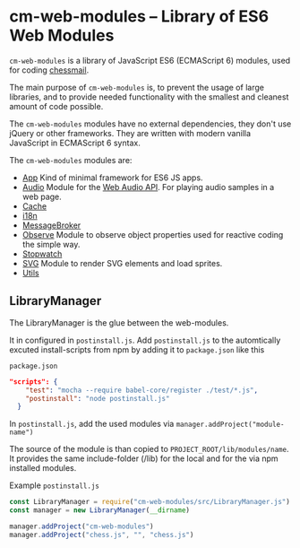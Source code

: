 # cm-web-modules – Library of ES6 Web Modules

`cm-web-modules` is a library of JavaScript ES6 (ECMAScript 6) modules, used for coding [chessmail](http://www.chessmail.eu).

The main purpose of `cm-web-modules` is, to prevent the usage of large libraries, and to provide needed functionality with the smallest and cleanest amount of code possible.

The `cm-web-modules` modules have no external dependencies, they don't use jQuery or other frameworks. They are written with modern vanilla JavaScript in ECMAScript 6 syntax.

The `cm-web-modules` modules are:

- [App](https://github.com/shaack/cm-web-modules/tree/master/src/cm-web-modules/app) Kind of minimal framework for ES6 JS apps.
- [Audio](https://github.com/shaack/cm-web-modules/tree/master/src/cm-web-modules/audio) Module for the [Web Audio API](https://developer.mozilla.org/de/docs/Web/API/Web_Audio_API). For playing audio samples in a web page.
- [Cache](https://github.com/shaack/cm-web-modules/tree/master/src/cm-web-modules/cache)
- [i18n](https://github.com/shaack/cm-web-modules/tree/master/src/cm-web-modules/i18n)
- [MessageBroker](https://github.com/shaack/cm-web-modules/tree/master/src/cm-web-modules/message-broker)
- [Observe](https://github.com/shaack/cm-web-modules/tree/master/src/cm-web-modules/observe) Module to observe object properties used for reactive coding the simple way.
- [Stopwatch](https://github.com/shaack/cm-web-modules/tree/master/src/cm-web-modules/stopwatch)
- [SVG](https://github.com/shaack/cm-web-modules/tree/master/src/cm-web-modules/svg) Module to render SVG elements and load sprites.
- [Utils](https://github.com/shaack/cm-web-modules/tree/master/src/cm-web-modules/utils)

## LibraryManager

The LibraryManager is the glue between the web-modules. 

It in configured in `postinstall.js`. Add `postinstall.js` to the automtically excuted install-scripts from npm by adding it to `package.json` like this

`package.json`
```json
"scripts": {
    "test": "mocha --require babel-core/register ./test/*.js",
    "postinstall": "node postinstall.js"
  }
```

In `postinstall.js`, add the used modules via `manager.addProject("module-name")`

The source of the module is than copied to `PROJECT_ROOT/lib/modules/name`. It provides
the same include-folder (/lib) for the local and for the via npm installed modules.

Example `postinstall.js`
```js
const LibraryManager = require("cm-web-modules/src/LibraryManager.js")
const manager = new LibraryManager(__dirname)

manager.addProject("cm-web-modules")
manager.addProject("chess.js", "", "chess.js")
```